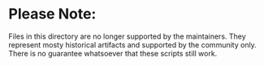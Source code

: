 # Please Note:

Files in this directory are no longer supported by the maintainers. They represent mosty historical artifacts and
supported by the community only. There is no guarantee whatsoever that these scripts still work.
